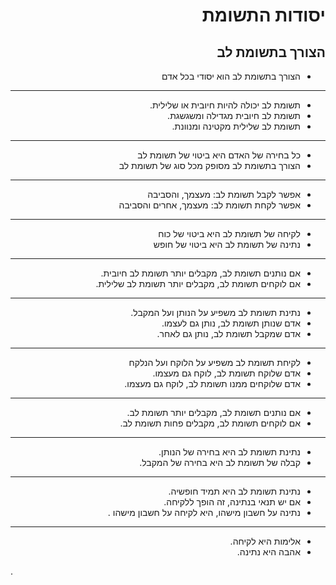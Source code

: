 <div dir="rtl">

# יסודות התשומת
## הצורך בתשומת לב
- הצורך בתשומת לב הוא יסודי בכל אדם
---
- תשומת לב יכולה להיות חיובית או שלילית.
- תשומת לב חיובית מגדילה ומשגשגת.
- תשומת לב שלילית מקטינה ומנוונת.
---
- כל בחירה של האדם היא ביטוי של תשומת לב
- הצורך בתשומת לב מסופק מכל סוג של תשומת לב
---
- אפשר לקבל תשומת לב: מעצמך, והסביבה
- אפשר לקחת תשומת לב: מעצמך, אחרים והסביבה
---
- לקיחה של תשומת לב היא ביטוי של כוח
- נתינה של תשומת לב היא ביטוי של חופש
---
- אם נותנים תשומת לב, מקבלים יותר תשומת לב חיובית.
- אם לוקחים תשומת לב, מקבלים יותר תשומת לב שלילית.
---
- נתינת תשומת לב משפיע על הנותן ועל המקבל.
- אדם שנותן תשומת לב, נותן גם לעצמו.
- אדם שמקבל תשומת לב, נותן גם לאחר.
---
- לקיחת תשומת לב משפיע על הלוקח ועל הנלקח
- אדם שלוקח תשומת לב, לוקח גם מעצמו.
- אדם שלוקחים ממנו תשומת לב, לוקח גם מעצמו.
---
- אם נותנים תשומת לב, מקבלים יותר תשומת לב.
- אם לוקחים תשומת לב, מקבלים פחות תשומת לב.
---
- נתינת תשומת לב היא בחירה של הנותן.
- קבלה של תשומת לב היא בחירה של המקבל.
---
- נתינת תשומת לב היא תמיד חופשיה.
- אם יש תנאי בנתינה, זה הופך ללקיחה.
- נתינה על חשבון מישהו, היא לקיחה על חשבון מישהו .
---
- אלימות היא לקיחה.
- אהבה היא נתינה.
</div>.
